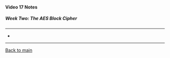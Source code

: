 #### Video 17 Notes

##### Week Two: The AES Block Cipher
---
- 

---

[Back to main](https://github.com/rot0xd/Coursera/blob/master/Cryptography/I/README.md)

